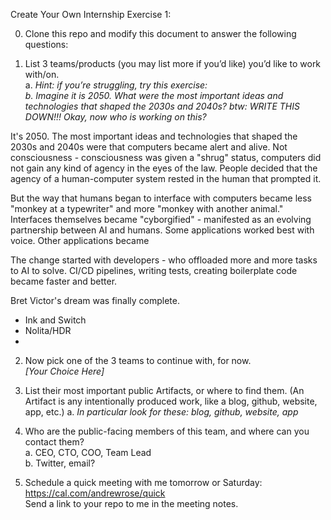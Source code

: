 Create Your Own Internship Exercise 1:

0. Clone this repo and modify this document to answer the following questions:  

1. List 3 teams/products (you may list more if you’d like) you’d like to work with/on.  
  a. *Hint: if you’re struggling, try this exercise:  
  b. Imagine it is 2050. What were the most important ideas and technologies that shaped the 2030s and 2040s? btw: WRITE THIS DOWN!!! Okay, now who is working on this?*


It's 2050. The most important ideas and technologies that shaped the 2030s and 2040s were that computers became alert and alive. Not consciousness - consciousness was given a "shrug" status, computers did not gain any kind of agency in the eyes of the law. People decided that the agency of a human-computer system rested in the human that prompted it. 

But the way that humans began to interface with computers became less "monkey at a typewriter" and more "monkey with another animal." Interfaces themselves became "cyborgified" - manifested as an evolving partnership between AI and humans. Some applications worked best with voice. Other applications became 

The change started with developers - who offloaded more and more tasks to AI to solve. CI/CD pipelines, writing tests, creating boilerplate code became faster and better.   

Bret Victor's dream was finally complete. 


  - Ink and Switch
  - Nolita/HDR
  - 

  
2. Now pick one of the 3 teams to continue with, for now.  
*[Your Choice Here]*
3. List their most important public Artifacts, or where to find them. (An Artifact is any intentionally produced work, like a blog, github, website, app, etc.)
  a. *In particular look for these: blog, github, website, app*

4. Who are the public-facing members of this team, and where can you contact them?  
  a. CEO, CTO, COO, Team Lead  
  b. Twitter, email?

5. Schedule a quick meeting with me tomorrow or Saturday: https://cal.com/andrewrose/quick  
	Send a link to your repo to me in the meeting notes.
